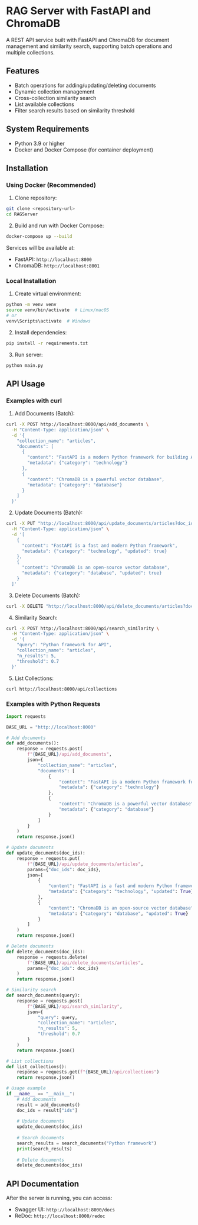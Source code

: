 # RAG Server with FastAPI and ChromaDB

A REST API service built with FastAPI and ChromaDB for document management and similarity search, supporting batch operations and multiple collections.

## Features

- Batch operations for adding/updating/deleting documents
- Dynamic collection management
- Cross-collection similarity search
- List available collections
- Filter search results based on similarity threshold

## System Requirements

- Python 3.9 or higher
- Docker and Docker Compose (for container deployment)

## Installation

### Using Docker (Recommended)

1. Clone repository:
```bash
git clone <repository-url>
cd RAGServer
```

2. Build and run with Docker Compose:
```bash
docker-compose up --build
```

Services will be available at:
- FastAPI: `http://localhost:8000`
- ChromaDB: `http://localhost:8001`

### Local Installation

1. Create virtual environment:
```bash
python -m venv venv
source venv/bin/activate  # Linux/macOS
# or
venv\Scripts\activate  # Windows
```

2. Install dependencies:
```bash
pip install -r requirements.txt
```

3. Run server:
```bash
python main.py
```

## API Usage

### Examples with curl

1. Add Documents (Batch):
```bash
curl -X POST http://localhost:8000/api/add_documents \
  -H "Content-Type: application/json" \
  -d '{
    "collection_name": "articles",
    "documents": [
      {
        "content": "FastAPI is a modern Python framework for building APIs",
        "metadata": {"category": "technology"}
      },
      {
        "content": "ChromaDB is a powerful vector database",
        "metadata": {"category": "database"}
      }
    ]
  }'
```

2. Update Documents (Batch):
```bash
curl -X PUT "http://localhost:8000/api/update_documents/articles?doc_ids=[\"doc1\",\"doc2\"]" \
  -H "Content-Type: application/json" \
  -d '[
    {
      "content": "FastAPI is a fast and modern Python framework",
      "metadata": {"category": "technology", "updated": true}
    },
    {
      "content": "ChromaDB is an open-source vector database",
      "metadata": {"category": "database", "updated": true}
    }
  ]'
```

3. Delete Documents (Batch):
```bash
curl -X DELETE "http://localhost:8000/api/delete_documents/articles?doc_ids=[\"doc1\",\"doc2\"]"
```

4. Similarity Search:
```bash
curl -X POST http://localhost:8000/api/search_similarity \
  -H "Content-Type: application/json" \
  -d '{
    "query": "Python framework for API",
    "collection_name": "articles",
    "n_results": 5,
    "threshold": 0.7
  }'
```

5. List Collections:
```bash
curl http://localhost:8000/api/collections
```

### Examples with Python Requests

```python
import requests

BASE_URL = "http://localhost:8000"

# Add documents
def add_documents():
    response = requests.post(
        f"{BASE_URL}/api/add_documents",
        json={
            "collection_name": "articles",
            "documents": [
                {
                    "content": "FastAPI is a modern Python framework for building APIs",
                    "metadata": {"category": "technology"}
                },
                {
                    "content": "ChromaDB is a powerful vector database",
                    "metadata": {"category": "database"}
                }
            ]
        }
    )
    return response.json()

# Update documents
def update_documents(doc_ids):
    response = requests.put(
        f"{BASE_URL}/api/update_documents/articles",
        params={"doc_ids": doc_ids},
        json=[
            {
                "content": "FastAPI is a fast and modern Python framework",
                "metadata": {"category": "technology", "updated": True}
            },
            {
                "content": "ChromaDB is an open-source vector database",
                "metadata": {"category": "database", "updated": True}
            }
        ]
    )
    return response.json()

# Delete documents
def delete_documents(doc_ids):
    response = requests.delete(
        f"{BASE_URL}/api/delete_documents/articles",
        params={"doc_ids": doc_ids}
    )
    return response.json()

# Similarity search
def search_documents(query):
    response = requests.post(
        f"{BASE_URL}/api/search_similarity",
        json={
            "query": query,
            "collection_name": "articles",
            "n_results": 5,
            "threshold": 0.7
        }
    )
    return response.json()

# List collections
def list_collections():
    response = requests.get(f"{BASE_URL}/api/collections")
    return response.json()

# Usage example
if __name__ == "__main__":
    # Add documents
    result = add_documents()
    doc_ids = result["ids"]
    
    # Update documents
    update_documents(doc_ids)
    
    # Search documents
    search_results = search_documents("Python framework")
    print(search_results)
    
    # Delete documents
    delete_documents(doc_ids)
```

## API Documentation

After the server is running, you can access:
- Swagger UI: `http://localhost:8000/docs`
- ReDoc: `http://localhost:8000/redoc`